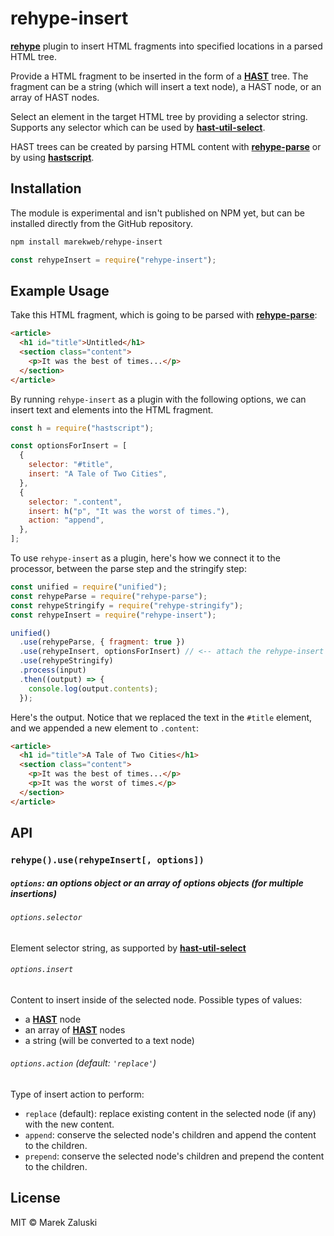 # rehype-insert

[**rehype**][rehype] plugin to insert HTML fragments into specified locations in
a parsed HTML tree.

Provide a HTML fragment to be inserted in the form of a [**HAST**][hast] tree.
The fragment can be a string (which will insert a text node), a HAST node, or an
array of HAST nodes.

Select an element in the target HTML tree by providing a selector string.
Supports any selector which can be used by
[**hast-util-select**][hast-util-select].

HAST trees can be created by parsing HTML content with [**rehype-parse**][rehype-parse] or by
using [**hastscript**][hastscript].

## Installation

The module is experimental and isn't published on NPM yet, but can be installed
directly from the GitHub repository.

```sh
npm install marekweb/rehype-insert
```

```js
const rehypeInsert = require("rehype-insert");
```

## Example Usage

Take this HTML fragment, which is going to be parsed with
[**rehype-parse**][rehype-parse]:

```html
<article>
  <h1 id="title">Untitled</h1>
  <section class="content">
    <p>It was the best of times...</p>
  </section>
</article>
```

By running `rehype-insert` as a plugin with the following options, we can insert
text and elements into the HTML fragment.

```js
const h = require("hastscript");

const optionsForInsert = [
  {
    selector: "#title",
    insert: "A Tale of Two Cities",
  },
  {
    selector: ".content",
    insert: h("p", "It was the worst of times."),
    action: "append",
  },
];
```

To use `rehype-insert` as a plugin, here's how we connect it to the processor,
between the parse step and the stringify step:

```js
const unified = require("unified");
const rehypeParse = require("rehype-parse");
const rehypeStringify = require("rehype-stringify");
const rehypeInsert = require("rehype-insert");

unified()
  .use(rehypeParse, { fragment: true })
  .use(rehypeInsert, optionsForInsert) // <-- attach the rehype-insert plugin
  .use(rehypeStringify)
  .process(input)
  .then((output) => {
    console.log(output.contents);
  });
```

Here's the output. Notice that we replaced the text in the `#title` element, and we appended a new element to `.content`:

```html
<article>
  <h1 id="title">A Tale of Two Cities</h1>
  <section class="content">
    <p>It was the best of times...</p>
    <p>It was the worst of times.</p>
  </section>
</article>
```

## API

### `rehype().use(rehypeInsert[, options])`

##### `options`: an options object or an array of options objects (for multiple insertions)

###### `options.selector`

Element selector string, as supported by
[**hast-util-select**][hast-util-select]

###### `options.insert`

Content to insert inside of the selected node. Possible types of values:

- a [**HAST**][hast] node
- an array of [**HAST**][hast] nodes
- a string (will be converted to a text node)

###### `options.action` (default: `'replace'`)

Type of insert action to perform:

- `replace` (default): replace existing content in the selected node (if any) with
  the new content.
- `append`: conserve the selected node's children and append the content to the
  children.
- `prepend`: conserve the selected node's children and prepend the content to the
  children.

## License

MIT © Marek Zaluski

[rehype]: https://github.com/rehypejs/rehype
[rehype-parse]:
  https://github.com/rehypejs/rehype/tree/master/packages/rehype-parse
[hast-util-select]: https://github.com/syntax-tree/hast-util-select
[hast]: https://github.com/syntax-tree/hast
[hastscript]: https://github.com/syntax-tree/hastscript
